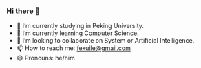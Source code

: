 ### Hi there 👋

- 🔭 I’m currently studying in Peking University.
- 🌱 I’m currently learning Computer Science.
- 👯 I’m looking to collaborate on System or Artificial Intelligence.
- 📫 How to reach me: fexuile@gmail.com
- 😄 Pronouns: he/him

